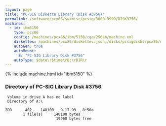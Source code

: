 ```yaml
---
layout: page
title: "PC-SIG Diskette Library (Disk #3756)"
permalink: /software/pcx86/sw/misc/pcsig/3000-3999/DISK3756/
machines:
  - id: ibm5150
    type: pcx86
    config: /machines/pcx86/ibm/5150/cga/256kb/machine.xml
    diskettes: /machines/pcx86/diskettes.json,/disks/pcsigdisks/pcx86/diskettes.json
    autoGen: true
    autoMount:
      B: "PC-SIG Library Disk #3756"
    autoType: $date\r$time\rB:\rDIR\r
---
```


{% include machine.html id="ibm5150" %}

### Directory of PC-SIG Library Disk #3756

     Volume in drive A has no label
     Directory of A:\

    2DO      A02    140100   9-17-93   8:50a
            1 file(s)     140100 bytes
                           19968 bytes free
